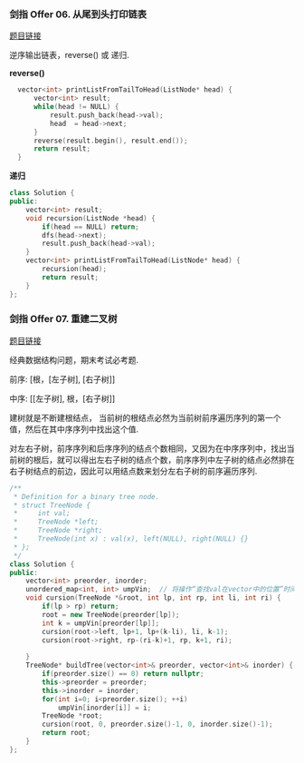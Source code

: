 ### 剑指 Offer 06. 从尾到头打印链表

[题目链接](https://leetcode-cn.com/problems/cong-wei-dao-tou-da-yin-lian-biao-lcof/)

逆序输出链表，reverse() 或 递归.

**reverse()**
```C++
  vector<int> printListFromTailToHead(ListNode* head) {
      vector<int> result;
      while(head != NULL) {
          result.push_back(head->val);
          head  = head->next;
      }
      reverse(result.begin(), result.end());
      return result;
  }
```
**递归**
```C++
class Solution {
public:
    vector<int> result;
    void recursion(ListNode *head) {
        if(head == NULL) return;
        dfs(head->next);
        result.push_back(head->val);
    }
    vector<int> printListFromTailToHead(ListNode* head) {
        recursion(head);
        return result;
    }
};
```

### 剑指 Offer 07. 重建二叉树

[题目链接](https://leetcode-cn.com/problems/zhong-jian-er-cha-shu-lcof/)

经典数据结构问题，期末考试必考题.

前序: [根，[左子树], [右子树]]

中序: [[左子树], 根，[右子树]]

建树就是不断建根结点， 当前树的根结点必然为当前树前序遍历序列的第一个值，然后在其中序序列中找出这个值.

对左右子树，前序序列和后序序列的结点个数相同，又因为在中序序列中，找出当前树的根后，就可以得出左右子树的结点个数，前序序列中左子树的结点必然排在右子树结点的前边，因此可以用结点数来划分左右子树的前序遍历序列.

```C++
/**
 * Definition for a binary tree node.
 * struct TreeNode {
 *     int val;
 *     TreeNode *left;
 *     TreeNode *right;
 *     TreeNode(int x) : val(x), left(NULL), right(NULL) {}
 * };
 */
class Solution {
public:
    vector<int> preorder, inorder;
    unordered_map<int, int> umpVin;  // 将操作“查找val在vector中的位置”时间复杂度下降到O(1)
    void cursion(TreeNode *&root, int lp, int rp, int li, int ri) {
        if(lp > rp) return;
        root = new TreeNode(preorder[lp]);
        int k = umpVin[preorder[lp]]; 
        cursion(root->left, lp+1, lp+(k-li), li, k-1);
        cursion(root->right, rp-(ri-k)+1, rp, k+1, ri);
        
    }
    TreeNode* buildTree(vector<int>& preorder, vector<int>& inorder) {
        if(preorder.size() == 0) return nullptr;
        this->preorder = preorder;
        this->inorder = inorder;
        for(int i=0; i<preorder.size(); ++i) 
            umpVin[inorder[i]] = i;
        TreeNode *root;
        cursion(root, 0, preorder.size()-1, 0, inorder.size()-1);
        return root;
    }
};
```


